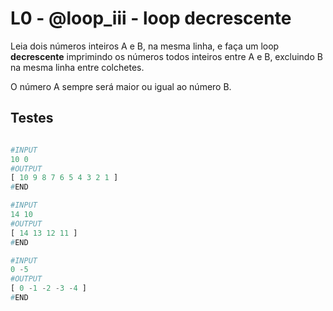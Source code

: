 # L0 - @loop_iii - loop decrescente

Leia dois números inteiros A e B, na mesma linha, e faça um loop **decrescente** imprimindo os números todos inteiros entre A e B, excluindo B na mesma linha entre colchetes.

O número A sempre será maior ou igual ao número B.

## Testes

```py

#INPUT
10 0
#OUTPUT
[ 10 9 8 7 6 5 4 3 2 1 ]
#END
```

```py
#INPUT
14 10
#OUTPUT
[ 14 13 12 11 ]
#END
```

```py
#INPUT
0 -5
#OUTPUT
[ 0 -1 -2 -3 -4 ]
#END

```
